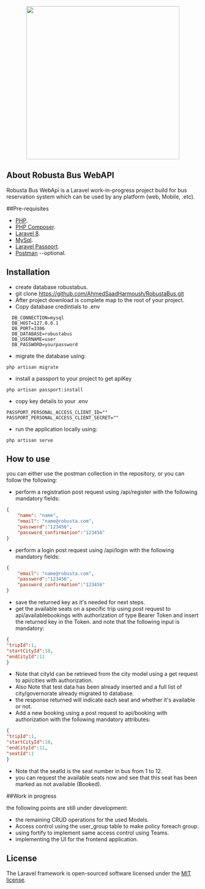 <p align="center"><a href="#" target="_blank"><img src="https://i.imgur.com/seWSaNy.png" width="400"></a></p>


## About Robusta Bus WebAPI

Robusta Bus WebApi is a Laravel work-in-progress project build for bus reservation system which can be used by any platform (web, Mobile, .etc).

##Pre-requisites

- [PHP](https://www.php.net/downloads.php).
- [PHP Composer](https://getcomposer.org/download/).
- [Laravel 8](https://laravel.com/docs/8.x/installation).
- [MySql](https://www.mysql.com/downloads/).
- [Laravel Passport](https://laravel.com/docs/8.x/passport).
- [Postman](https://www.postman.com/downloads/) --optional.


## Installation

- create database robustabus.
- git clone  https://github.com/AhmedSaadHarmoush/RobustaBus.git
- After project download is complete map to the root of your project.
- Copy database credintials to .env
```
  DB_CONNECTION=mysql
  DB_HOST=127.0.0.1
  DB_PORT=3306
  DB_DATABASE=robustabus
  DB_USERNAME=user
  DB_PASSWORD=yourpassword
```
- migrate the database using:
```
php artisan migrate
```
- install a passport to your project to get apiKey
```
php artisan passport:install
```
- copy key details to your .env
```
PASSPORT_PERSONAL_ACCESS_CLIENT_ID=""
PASSPORT_PERSONAL_ACCESS_CLIENT_SECRET=""
```
- run the application locally using:
```
php artisan serve
```

## How to use

you can either use the postman collection in the repository, or you can follow the following:

- perform a registration post request using /api/register with the following mandatory fields:
```JSON
{
    "name": "name",
    "email": "name@robusta.com",
    "password":"123456",
    "password_confirmation":"123456"
}
```
- perform a login post request using /api/login with the following mandatory fields:
```JSON
{
    "email": "name@robusta.com",
    "password":"123456",
    "password_confirmation":"123456"
}
```
- save the returned key as it's needed for next steps.
- get the available seats on a specific trip using post request to api/availablebookings with authorization of type Bearer Token and insert the returned key in the Token. and note that the following input is mandatory:
```JSON
{
"tripId":1,
"startCityId":18,
"endCityId":11
}
```
- Note that cityId can be retrieved from the city model using a get request to api/cities with authorization.
- Also Note that test data has been already inserted and a full list of city/governorate already migrated to database.
- the response returned will indicate each seat and whether it's available or not.
- Add a new booking using a post request to api/booking with authorization with the following mandatory attributes:
```JSON
{
"tripId":1,
"startCityId":18,
"endCityId":11,
"seatId":1
}
```
- Note that the seatId is the seat number in bus from 1 to 12.
- you can request the available seats now and see that this seat has been marked as not available (Booked).

##Work in progress

the following points are still under development:

- the remaining CRUD operations for the used Models.
- Access control using the user_group table to make policy foreach group.
- using fortify to implement same access control using Teams.
- implementing the UI for the frontend application.

## License

The Laravel framework is open-sourced software licensed under the [MIT license](https://opensource.org/licenses/MIT).

